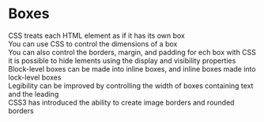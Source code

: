 # Boxes  

CSS treats each HTML element as if it has its own box  
You can use CSS to control the dimensions of a box  
You can also control the borders, margin, and padding for ech box with CSS  
it is possible to hide lements using the display and visibility properties  
Block-level boxes can be made into inline boxes, and inline boxes made into lock-level boxes  
Legibility can be improved by controlling the width of boxes containing text and the leading  
CSS3 has introduced the ability to create image borders and rounded borders  
